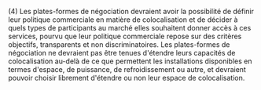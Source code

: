 (4) Les plates-formes de négociation devraient avoir la possibilité de définir leur politique commerciale en matière de colocalisation et de décider à quels types de participants au marché elles souhaitent donner accès à ces services, pourvu que leur politique commerciale repose sur des critères objectifs, transparents et non discriminatoires. Les plates-formes de négociation ne devraient pas être tenues d'étendre leurs capacités de colocalisation au-delà de ce que permettent les installations disponibles en termes d'espace, de puissance, de refroidissement ou autre, et devraient pouvoir choisir librement d'étendre ou non leur espace de colocalisation.